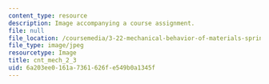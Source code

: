 ```yaml
---
content_type: resource
description: Image accompanying a course assignment.
file: null
file_location: /coursemedia/3-22-mechanical-behavior-of-materials-spring-2008/6a203ee0161a7361626fe549b0a1345f_cnt_mech_2_3.jpg
file_type: image/jpeg
resourcetype: Image
title: cnt_mech_2_3
uid: 6a203ee0-161a-7361-626f-e549b0a1345f
---
```

